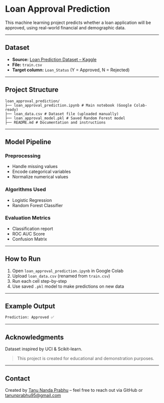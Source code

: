   # Loan Approval Prediction

This machine learning project predicts whether a loan application will be approved, using real-world financial and demographic data.

---

## Dataset

- **Source:** [Loan Prediction Dataset – Kaggle](https://www.kaggle.com/datasets/altruistdelhite04/loan-prediction-problem-dataset)
- **File:** `train.csv`
- **Target column:** `Loan_Status` (Y = Approved, N = Rejected)

---

## Project Structure

```text
loan_approval_prediction/
├── loan_approval_prediction.ipynb # Main notebook (Google Colab-ready)
├── loan_data.csv # Dataset file (uploaded manually)
├── loan_approval_model.pkl # Saved Random Forest model
├── README.md # Documentation and instructions
```

---



## Model Pipeline

### Preprocessing
- Handle missing values
- Encode categorical variables
- Normalize numerical values

### Algorithms Used
- Logistic Regression
- Random Forest Classifier

### Evaluation Metrics
- Classification report
- ROC AUC Score
- Confusion Matrix

---

## How to Run

1. Open `loan_approval_prediction.ipynb` in Google Colab
2. Upload `loan_data.csv` (renamed from `train.csv`)
3. Run each cell step-by-step
4. Use saved `.pkl` model to make predictions on new data

---

## Example Output

```python
Prediction: Approved ✅
```

---

## Acknowledgments
Dataset inspired by UCI & Scikit-learn.
> This project is created for educational and demonstration purposes.

---

## Contact
Created by [Tanu Nanda Prabhu](https://github.com/Tanu-N-Prabhu) – feel free to reach out via GitHub or [tanunprabhu95@gmail.com](tanunprabhu95@gmail.com)
